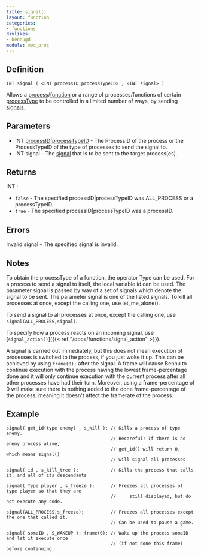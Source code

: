```yaml
---
title: signal()
layout: function
categories:
- functions
divlikes:
- bennugd
module: mod_proc
---
```


## Definition

    INT signal ( <INT processID|processTypeID> , <INT signal> )

Allows a [process](#)/[function](#) or a range of processes/functions of certain [processType](#) to be controlled in a limited number of ways, by sending [signals](#).

## Parameters

- INT [processID](#)|[processTypeID](#) - The ProcessID of the process or the ProcessTypeID of the type of processes to send the signal to.
- INT signal  - The [signal](#) that is to be sent to the target process(es).

## Returns

INT :

- `false` - The specified processID|processTypeID was ALL_PROCESS or a processTypeID.
- `true`  - The specified processID|processTypeID was a processID.

## Errors

Invalid signal  - The specified signal is invalid.

## Notes

To obtain the processType of a function, the operator Type can be used. For a process to send a signal to itself, the local variable id can be used. The parameter signal is passed by way of a set of signals which denote the signal to be sent. The parameter signal is one of the listed signals. To kill all processes at once, except the calling one, use let_me_alone().

To send a signal to all processes at once, except the calling one, use `signal(ALL_PROCESS,signal)`.

To specify how a process reacts on an incoming signal, use [`signal_action()`]({{< ref "/docs/functions/signal_action" >}}).

A signal is carried out immediately, but this does not mean execution of processes is switched to the process, if you just woke it up. This can be achieved by using `frame(0);` after the signal. A frame will cause Bennu to continue execution with the process having the lowest frame-percentage done and it will only continue execution with the current process after all other processes have had their turn. Moreover, using a frame-percentage of 0 will make sure there is nothing added to the done frame-percentage of the process, meaning it doesn't affect the framerate of the process.

## Example

```
signal( get_id(type enemy) , s_kill ); // Kills a process of type enemy.
                                       // Becareful! If there is no enemy process alive,
                                       // get_id() will return 0, which means signal()
                                       // will signal all processes.

signal( id , s_kill_tree );            // Kills the process that calls it, and all of its descendants

signal( Type player , s_freeze );      // Freezes all processes of type player so that they are
                                       //     still displayed, but do not execute any code.

signal(ALL_PROCESS,s_freeze);          // Freezes all processes except the one that called it.
                                       // Can be used to pause a game.

signal( someID , S_WAKEUP ); frame(0); // Wake up the process someID and let it execute once
                                       // (if not done this frame) before continuing.
```
